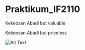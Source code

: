 # Praktikum_IF2110
Kekeosan Abadi but valuable

Kekeosan Abadi but priceless

![Alt Text](https://media.giphy.com/media/LmNwrBhejkK9EFP504/giphy.gif)
